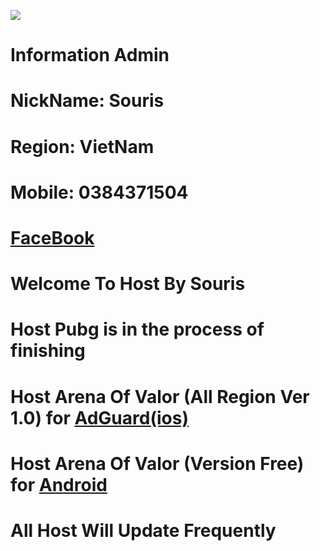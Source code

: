 ![](https://raw.githubusercontent.com/nghiapro12361/Souris/master/DB1EE53A-F80F-4231-8D95-33D83F3C4E82.jpeg?token=AQLKKUKDEZE3ZCTGDOCJ4SC7DHILC)
# Information Admin
# NickName: Souris
# Region: VietNam
# Mobile: 0384371504
# [FaceBook](https://facebook.com/souris0112)




# Welcome To Host By Souris
# Host Pubg is in the process of finishing
# Host Arena Of Valor (All Region Ver 1.0) for [AdGuard(ios)](https://github.com/SourisTTN/Souris/blob/master/HostAOV(1.0))
# Host Arena Of Valor (Version Free) for [Android](https://github.com/nghiapro12361/Souris/blob/master/HostAOV(android))
# All Host Will Update Frequently
